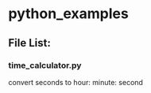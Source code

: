 # python_examples

## File List:

### time_calculator.py <br>
convert seconds to hour: minute: second


